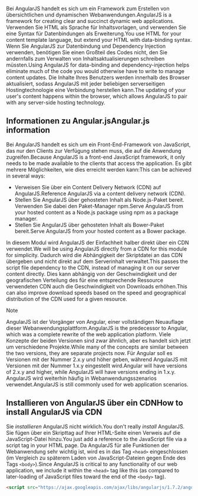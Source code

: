 <span data-ttu-id="a0062-101">Bei AngularJS handelt es sich um ein Framework zum Erstellen von übersichtlichen und dynamischen Webanwendungen.</span><span class="sxs-lookup"><span data-stu-id="a0062-101">AngularJS is a framework for creating clear and succinct dynamic web applications.</span></span> <span data-ttu-id="a0062-102">Verwenden Sie HTML als Sprache für Inhaltsvorlagen, und verwenden Sie eine Syntax für Datenbindungen als Erweiterung.</span><span class="sxs-lookup"><span data-stu-id="a0062-102">You use HTML for your content template language, but extend your HTML with data-binding syntax.</span></span> <span data-ttu-id="a0062-103">Wenn Sie AngularJS zur Datenbindung und Dependency Injection verwenden, benötigen Sie einen Großteil des Codes nicht, den Sie andernfalls zum Verwalten von Inhaltsaktualisierungen schreiben müssten.</span><span class="sxs-lookup"><span data-stu-id="a0062-103">Using AngularJS for data-binding and dependency-injection helps eliminate much of the code you would otherwise have to write to manage content updates.</span></span> <span data-ttu-id="a0062-104">Die Inhalte Ihres Benutzers werden innerhalb des Browser aktualisiert, sodass AngularJS mit jeder beliebigen serverseitigen Hostingtechnologie eine Verbindung herstellen kann.</span><span class="sxs-lookup"><span data-stu-id="a0062-104">The updating of your user's content happens within the browser, which allows AngularJS to pair with any server-side hosting technology.</span></span>

## <a name="angularjs-information"></a><span data-ttu-id="a0062-105">Informationen zu Angular.js</span><span class="sxs-lookup"><span data-stu-id="a0062-105">Angular.js information</span></span>

<span data-ttu-id="a0062-106">Bei AngularJS handelt es sich um ein Front-End-Framework von JavaScript, das nur den Clients zur Verfügung stehen muss, die auf die Anwendung zugreifen.</span><span class="sxs-lookup"><span data-stu-id="a0062-106">Because AngularJS is a front-end JavaScript framework, it only needs to be made available to the clients that access the application.</span></span> <span data-ttu-id="a0062-107">Es gibt mehrere Möglichkeiten, wie dies erreicht werden kann:</span><span class="sxs-lookup"><span data-stu-id="a0062-107">This can be achieved in several ways:</span></span>

- <span data-ttu-id="a0062-108">Verweisen Sie über ein Content Delivery Network (CDN) auf AngularJS.</span><span class="sxs-lookup"><span data-stu-id="a0062-108">Reference AngularJS via a content delivery network (CDN).</span></span>
- <span data-ttu-id="a0062-109">Stellen Sie AngularJS über gehosteten Inhalt als Node.js-Paket bereit. Verwenden Sie dabei den Paket-Manager npm.</span><span class="sxs-lookup"><span data-stu-id="a0062-109">Serve AngularJS from your hosted content as a Node.js package using npm as a package manager.</span></span>
- <span data-ttu-id="a0062-110">Stellen Sie AngularJS über gehosteten Inhalt als Bower-Paket bereit.</span><span class="sxs-lookup"><span data-stu-id="a0062-110">Serve AngularJS from your hosted content as a Bower package.</span></span>

<span data-ttu-id="a0062-111">In diesem Modul wird AngularJS der Einfachheit halber direkt über ein CDN verwendet.</span><span class="sxs-lookup"><span data-stu-id="a0062-111">We will be using AngularJS directly from a CDN for this module for simplicity.</span></span> <span data-ttu-id="a0062-112">Dadurch wird die Abhängigkeit der Skriptdatei an das CDN übergeben und nicht direkt auf dem Serverinhalt verwaltet.</span><span class="sxs-lookup"><span data-stu-id="a0062-112">This passes the script file dependency to the CDN, instead of managing it on our server content directly.</span></span> <span data-ttu-id="a0062-113">Dies kann abhängig von der Geschwindigkeit und der geografischen Verteilung des für eine entsprechende Ressource verwendeten CDN auch die Geschwindigkeit von Downloads erhöhen.</span><span class="sxs-lookup"><span data-stu-id="a0062-113">This can also improve download speeds based on the speed and geographical distribution of the CDN used for a given resource.</span></span>

> [!NOTE]
> <span data-ttu-id="a0062-114">AngularJS ist der Vorgänger von Angular, einer vollständigen Neuauflage dieser Webanwendungsplattform.</span><span class="sxs-lookup"><span data-stu-id="a0062-114">AngularJS is the predecessor to Angular, which was a complete rewrite of the web application platform.</span></span> <span data-ttu-id="a0062-115">Viele Konzepte der beiden Versionen sind zwar ähnlich, aber es handelt sich jetzt um verschiedene Projekte.</span><span class="sxs-lookup"><span data-stu-id="a0062-115">While many of the concepts are similar between the two versions, they are separate projects now.</span></span> <span data-ttu-id="a0062-116">Für Angular soll es Versionen mit der Nummer 2.x.y und höher geben, während AngularJS mit Versionen mit der Nummer 1.x.y eingestellt wird.</span><span class="sxs-lookup"><span data-stu-id="a0062-116">Angular will have versions of 2.x.y and higher, while AngularJS will have versions ending in 1.x.y.</span></span> <span data-ttu-id="a0062-117">AngularJS wird weiterhin häufig in Webanwendungsszenarios verwendet.</span><span class="sxs-lookup"><span data-stu-id="a0062-117">AngularJS is still commonly used for web application scenarios.</span></span>

## <a name="how-to-install-angularjs-via-cdn"></a><span data-ttu-id="a0062-118">Installieren von AngularJS über ein CDN</span><span class="sxs-lookup"><span data-stu-id="a0062-118">How to install AngularJS via CDN</span></span>

<span data-ttu-id="a0062-119">Sie _installieren_ AngularJS nicht wirklich.</span><span class="sxs-lookup"><span data-stu-id="a0062-119">You don't really _install_ AngularJS.</span></span> <span data-ttu-id="a0062-120">Sie fügen über ein Skripttag auf Ihrer HTML-Seite einen Verweis auf die JavaScript-Datei hinzu.</span><span class="sxs-lookup"><span data-stu-id="a0062-120">You just add a reference to the JavaScript file via a script tag in your HTML page.</span></span> <span data-ttu-id="a0062-121">Da AngularJS für alle Funktionen der Webanwendung sehr wichtig ist, wird es in das Tag `<head>` eingeschlossen (im Vergleich zu späterem Laden von JavaScript-Dateien gegen Ende des Tags `<body>`).</span><span class="sxs-lookup"><span data-stu-id="a0062-121">Since AngularJS is critical to any functionality of our web application, we include it within the `<head>` tag like this (as compared to later-loading of JavaScript files toward the end of the `<body>` tag).</span></span>

```html
<script src="https://ajax.googleapis.com/ajax/libs/angularjs/1.7.2/angular.min.js"></script>
```
